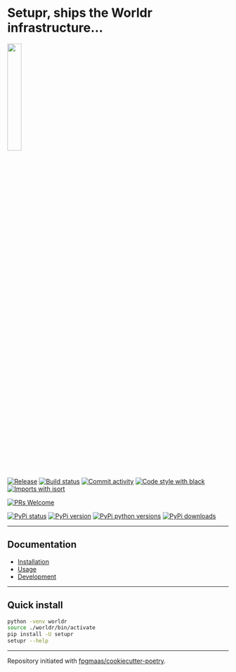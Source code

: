 # Setupr, ships the Worldr infrastructure…

<img src="https://github.com/worldr/setupr/blob/main/docs/assets/logo.png" width=25% height=25% >

[![Release](https://img.shields.io/github/v/release/worldr/setupr)](https://img.shields.io/github/v/release/worldr/setupr)
[![Build status](https://img.shields.io/github/workflow/status/worldr/setupr/merge-to-main)](https://img.shields.io/github/workflow/status/worldr/setupr/merge-to-main)
[![Commit activity](https://img.shields.io/github/commit-activity/m/worldr/setupr)](https://img.shields.io/github/commit-activity/m/worldr/setupr)
[![Code style with black](https://img.shields.io/badge/code%20style-black-000000.svg)](https://github.com/psf/black)
[![Imports with isort](https://img.shields.io/badge/%20imports-isort-%231674b1)](https://pycqa.github.io/isort/)
<!-- Pytest Coverage Comment:Begin -->
<!-- Pytest Coverage Comment:End -->
[![PRs Welcome](https://img.shields.io/badge/PRs-welcome-brightgreen.svg?style=flat-square)](https://makeapullrequest.com)

[![PyPi status](https://img.shields.io/pypi/status/Setupr)](https://img.shields.io/pypi/status/Setupr)
[![PyPi version](https://img.shields.io/pypi/v/setupr)](https://img.shields.io/pypi/v/setupr)
[![PyPi python versions](https://img.shields.io/pypi/pyversions/Setupr)](https://img.shields.io/pypi/pyversions/Setupr)
[![PyPi downloads](https://img.shields.io/pypi/dm/setupr)](https://img.shields.io/pypi/dm/Setupr)



----

## Documentation

- [Installation](docs/installation.md)
- [Usage](docs/usage.md)
- [Development](docs/development.md)

----

## Quick install


```bash
python -venv worldr
source ./worldr/bin/activate
pip install -U setupr
setupr --help
```

---

Repository initiated with [fpgmaas/cookiecutter-poetry](https://github.com/fpgmaas/cookiecutter-poetry).
